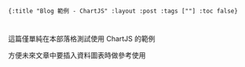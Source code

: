     {:title "Blog 範例 - ChartJS" :layout :post :tags [""] :toc false}


# 


## 

這篇僅單純在本部落格測試使用 ChartJS 的範例

方便未來文章中要插入資料圖表時做參考使用

<script src="http://www.chartjs.org/dist/2.7.1/Chart.bundle.js"></script>
<canvas id="myChart" width="400" height="200"></canvas>
<script src="../../data/plot_example.js"></script>

